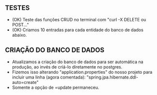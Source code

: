 ## TESTES ##
- (OK) Teste das funções CRUD no terminal com "curl -X DELETE ou POST..."
- (OK) Criamos 10 entradas para cada entidade do banco de dados abaixo.

## CRIAÇÃO DO BANCO DE DADOS ##
- Atualizamos a criação do banco de dados para ser automática na produção, ao invés de criá-lo diretamente no postgres.
- Fizemos isso alterando "application.properties" do nosso projeto para incluir uma linha (agora comentada): "spring.jpa.hibernate.ddl-auto=create"
- Somente a opção de =update permaneceu.
